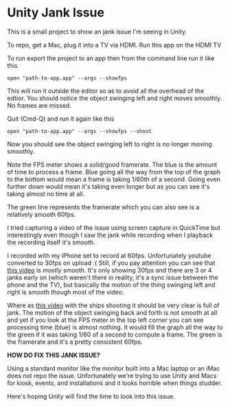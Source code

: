 # Unity Jank Issue

This is a small project to show an jank issue I'm seeing in Unity.

To repo, get a Mac, plug it into a TV via HDMI. Run this app on the HDMI TV

To run export the project to an app then from the command line run it like this

    open "path-to-app.app" --args --showfps

This will run it outside the editor so as to avoid all the overhead of the edtior.
You should notice the object swinging left and right moves smoothly. No frames
are missed.

Quit (Cmd-Q) and run it again like this

    open "path-to-app.app" --args --showfps --shoot

Now you should see the object swinging left to right is no longer moving smoothly.

Note the FPS meter shows a solid/good framerate. The blue is the amount of time to
process a frame. Blue going all the way from the top of the graph to the bottom would
mean a frame is taking 1/60th of a second. Going even further down would mean it's
taking even longer but as you can see it's taking almost no time at all.

The green line represents the framerate which you can also see is a relatively
smooth 60fps.

I tried capturing a video of the issue using screen capture in QuickTime but interestingly
even though I saw the jank while recording when I playback the recording itself it's
smooth.

I recorded with my iPhone set to record at 60fps. Unfortunately youtube converted to 30fps on
upload :(  Still, if you pay attention you can see that [this video](https://www.youtube.com/watch?v=CjS3s8PPFvA)
is *mostly* smooth. It's only showing 30fps and there are 3 or 4 janks early on
(which weren't there in reality, it's a sync issue between the phone and the TV),
but basically the motion of the thing swinging left and right is smooth though most of the video.

Where as [this video](https://www.youtube.com/watch?v=4ycytP9Qgvk) with the ships shooting
it should be very clear is full of jank. The motion of the object swinging back and forth is
not smooth at all and yet if you look at the FPS meter in the top left corner you can see
processing time (blue) is almost nothing. It would fill the graph all the way to the green
if it was taking 1/60 of a second to compute a frame. The green is the framerate and it's a
pretty consistent 60fps.

**HOW DO FIX THIS JANK ISSUE?**

Using a standard monitor like the monitor built into a Mac laptop or an iMac does not repo the issue. Unfortunately we're trying to use Unity and Macs for kiosk, events, and installations and it looks horrible when things studder.

Here's hoping Unity will find the time to look into this issue.
